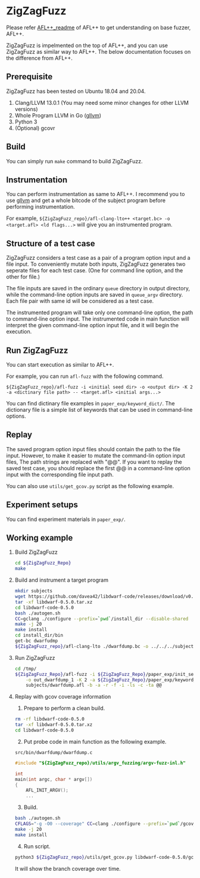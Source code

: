 # ZigZagFuzz

Please refer [AFL++_readme](README_AFL++.md) of AFL++ to get understanding on base fuzzer, AFL++.

ZigZagFuzz is impelmented on the top of AFL++, and you can use ZigZagFuzz as similar way to AFL++.
The below documentation focuses on the difference from AFL++.

## Prerequisite
ZigZagFuzz has been tested on Ubuntu 18.04 and 20.04.

1. Clang/LLVM 13.0.1 (You may need some minor changes for other LLVM versions)
1. Whole Program LLVM in Go ([gllvm](https://github.com/SRI-CSL/gllvm))
1. Python 3
1. (Optional) gcovr

## Build
You can simply run `make` command to build ZigZagFuzz.

## Instrumentation
You can perform instrumentation as same to AFL++.
I recommend you to use [gllvm](https://github.com/SRI-CSL/gllvm) and get a whole bitcode of the subject program before performing instrumentation.

For example, `${ZigZagFuzz_repo}/afl-clang-lto++ <target.bc> -o <target.afl> <ld flags...>` will give you an instrumented program.

## Structure of a test case
ZigZagFuzz considers a test case as a pair of a program option input and a file input.
To conveniently mutate both inputs, ZigZagFuzz generates two seperate files for each test case.
(One for command line option, and the other for file.)

The file inputs are saved in the ordinary `queue` directory in output directory,
while the command-line option inputs are saved in `queue_argv` directory.
Each file pair with same id will be considered as a test case.

The instrumented program will take only one command-line option,
the path to command-line option input. The instrumented code in main function
will interpret the given command-line option input file, and it will begin the execution.

## Run ZigZagFuzz
You can start execution as similar to AFL++.

For example, you can run `afl-fuzz` with the following command.

`${ZigZagFuzz_repo}/afl-fuzz -i <initial seed dir> -o <output dir> -K 2 -a <dictinary file path> -- <target.afl> <initial args...>`

You can find dictinary file examples in `paper_exp/keyword_dict/`.
The dictionary file is a simple list of keywords that can be used in command-line options.

## Replay
The saved program option input files should contain the path to the file input.
However, to make it easier to mutate the command-lin option input files,
The path strings are replaced with "@@".
If you want to replay the saved test case, you should replace the first @@ in a command-line option input
with the corresponding file input path.

You can also use `utils/get_gcov.py` script as the following example.

## Experiment setups
You can find experiment materials in `paper_exp/`.

## Working example
1. Build ZigZagFuzz
    ```bash
    cd ${ZigZagFuzz_Repo}
    make
    ```
2. Build and instrument a target program
    ```bash
    mkdir subjects
    wget https://github.com/davea42/libdwarf-code/releases/download/v0.5.0/libdwarf-0.5.0.tar.xz
    tar -xf libdwarf-0.5.0.tar.xz
    cd libdwarf-code-0.5.0
    bash ./autogen.sh
    CC=gclang ./configure --prefix=`pwd`/install_dir --disable-shared
    make -j 20
    make install
    cd install_dir/bin
    get-bc dwarfudmp
    ${ZigZagFuzz_repo}/afl-clang-lto ./dwarfdump.bc -o ../../../subjects/dwarfdump.afl -lz
    ```

3. Run ZigZagFuzz
    ```bash
    cd /tmp/
    ${ZigZagFuzz_Repo}/afl-fuzz -i ${ZigZagFuzz_Repo}/paper_exp/init_seeds/dwarfdump \
        -o out_dwarfdump_1 -K 2 -a ${ZigZagFuzz_Repo}/paper_exp/keyword_dict/dwarfdump -- \
        subjects/dwarfdump.afl -b -a -r -f -i -ls -c -ta @@
    ```

4. Replay with gcov coverage information
    1. Prepare to perform a clean build.
    ```bash
    rm -rf libdwarf-code-0.5.0
    tar -xf libdwarf-0.5.0.tar.xz
    cd libdwarf-code-0.5.0
    ```

    2. Put probe code in main function as the following example.
    
    `src/bin/dwarfdump/dwarfdump.c`
    ```c
    #include "${ZigZagFuzz_repo}/utils/argv_fuzzing/argv-fuzz-inl.h"
    
    int 
    main(int argc, char * argv[])
    {
        AFL_INIT_ARGV();
        ...
    ```

    3. Build.

    ```bash
    bash ./autogen.sh
    CFLAGS="-g -O0 --coverage" CC=clang ./configure --prefix=`pwd`/gcov_install --disable-shared
    make -j 20
    make install
    ```

    4. Run script.
    ```bash
    python3 ${ZigZagFuzz_repo}/utils/get_gcov.py libdwarf-code-0.5.0/gcov_install/bin/dwarfdump /tmp/out_dwarfdump_1/default/queue/ 3600 100
    ```
    It will show the branch coverage over time.

